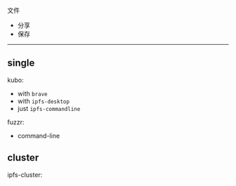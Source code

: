 文件

- 分享
- 保存

----

## single

kubo:

- with `brave`
- with `ipfs-desktop`
- just `ipfs-commandline`

fuzzr:

- command-line


## cluster

ipfs-cluster:

